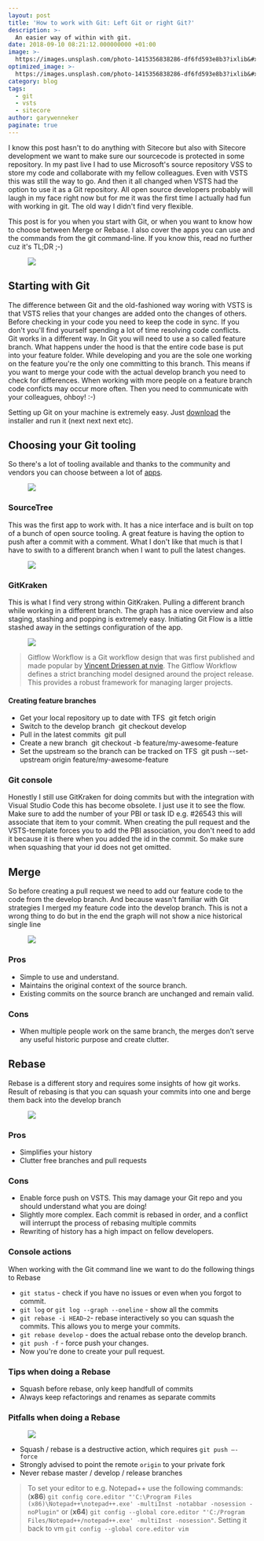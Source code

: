 ```yaml
---
layout: post
title: 'How to work with Git: Left Git or right Git?'
description: >-
  An easier way of within with git.
date: 2018-09-10 08:21:12.000000000 +01:00
image: >-
  https://images.unsplash.com/photo-1415356838286-df6fd593e8b3?ixlib&#x3D;rb-0.3.5&amp;q&#x3D;80&amp;fm&#x3D;jpg&amp;crop&#x3D;entropy&amp;cs&#x3D;tinysrgb&amp;w&#x3D;1080&amp;fit&#x3D;max&amp;ixid&#x3D;eyJhcHBfaWQiOjExNzczfQ&amp;s&#x3D;1df6012e22d021f19c544e616f90caf1
optimized_image: >-
  https://images.unsplash.com/photo-1415356838286-df6fd593e8b3?ixlib&#x3D;rb-0.3.5&amp;q&#x3D;80&amp;fm&#x3D;jpg&amp;crop&#x3D;entropy&amp;cs&#x3D;tinysrgb&amp;w&#x3D;1080&amp;fit&#x3D;max&amp;ixid&#x3D;eyJhcHBfaWQiOjExNzczfQ&amp;s&#x3D;1df6012e22d021f19c544e616f90caf1
category: blog
tags:
  - git
  - vsts
  - sitecore
author: garywenneker
paginate: true
---
```

<p>I know this post hasn't to do anything with Sitecore but also with Sitecore development we want to make sure our sourcecode is protected in some repository. In my past live I had to use Microsoft's source repository VSS to store my code and collaborate with my fellow colleagues. Even with VSTS this was still the way to go. And then it all changed when VSTS had the option to use it as a Git repository. All open source developers probably will laugh in my face right now but for me it was the first time I actually had fun with working in git. The old way I didn't find very flexible.</p><p>This post is for you when you start with Git, or when you want to know how to choose between Merge or Rebase. I also cover the apps you can use and the commands from the git command-line. If you know this, read no further cuz it's TL;DR ;-)</p><figure class="kg-image-card"><img src="https://i.giphy.com/QyZcYUNTHXZAs.gif" class="kg-image"></figure><h2 id="starting-with-git">Starting with Git</h2><p>The difference between Git and the old-fashioned way woring with VSTS is that VSTS relies that your changes are added onto the changes of others. Before checking in your code you need to keep the code in sync. If you don't you'll find yourself spending a lot of time resolving code conflicts.<br>Git works in a different way. In Git you will need to use a so called feature branch. What happens under the hood is that the entire code base is put into your feature folder. While developing and you are the sole one working on the feature you're the only one committing to this branch. This means if you want to merge your code with the actual develop branch you need to check for differences. When working with more people on a feature branch code conficts may occur more often. Then you need to communicate with your colleagues, ohboy! :-)</p><p>Setting up Git on your machine is extremely easy. Just <a href="https://git-scm.com/download/win">download</a> the installer and run it (next next next etc).</p><h2 id="choosing-your-git-tooling">Choosing your Git tooling</h2><p>So there's a lot of tooling available and thanks to the community and vendors you can choose between a lot of <a href="https://git-scm.com/downloads/guis">apps</a>.</p><figure class="kg-image-card"><img src="https://i.giphy.com/2yFHxHskkayze.gif" class="kg-image"></figure><h3 id="sourcetree">SourceTree</h3><p>This was the first app to work with. It has a nice interface and is built on top of a bunch of open source tooling. A great feature is having the option to push after a commit with a comment. What I don't like that much is that I have to swith to a different branch when I want to pull the latest changes.</p><figure class="kg-image-card"><img src="/assets/img/uploads/2018/05/sourcetree.png" class="kg-image"></figure><h3 id="gitkraken">GitKraken</h3><p>This is what I find very strong within GitKraken. Pulling a different branch while working in a different branch. The graph has a nice overview and also staging, stashing and popping is extremely easy. Initiating Git Flow is a little stashed away in the settings configuration of the app.</p><figure class="kg-image-card"><img src="/assets/img/uploads/2018/05/gk-pr-example.gif" class="kg-image"></figure><blockquote>Gitflow Workflow is a Git workflow design that was first published and made popular by <a href="http://nvie.com/posts/a-successful-git-branching-model/">Vincent Driessen at nvie</a>. The Gitflow Workflow defines a strict branching model designed around the project release. This provides a robust framework for managing larger projects.</blockquote><h4 id="creating-feature-branches">Creating feature branches</h4><ul><li>Get your local repository up to date with TFS  git fetch origin  </li><li>Switch to the develop branch  git checkout develop  </li><li>Pull in the latest commits  git pull  </li><li>Create a new branch  git checkout -b feature/my-awesome-feature  </li><li>Set the upstream so the branch can be tracked on TFS  git push --set-upstream origin feature/my-awesome-feature  </li></ul><h3 id="git-console">Git console</h3><p>Honestly I still use GitKraken for doing commits but with the integration with Visual Studio Code this has become obsolete. I just use it to see the flow. Make sure to add the number of your PBI or task ID e.g. #26543 this will associate that item to your commit. When creating the pull request and the VSTS-template forces you to add the PBI association, you don't need to add it because it is there when you added the id in the commit. So make sure when squashing that your id does not get omitted.</p><h2 id="merge">Merge</h2><p>So before creating a pull request we need to add our feature code to the code from the develop branch. And because wasn't familiar with Git strategies I merged my feature code into the develop branch. This is not a wrong thing to do but in the end the graph will not show a nice historical single line</p><figure class="kg-image-card"><img src="/assets/img/uploads/2018/05/1_63ADMLYFTkYCw1CiGVc_iQ.png" class="kg-image"></figure><h3 id="pros">Pros</h3><ul><li>Simple to use and understand.</li><li>Maintains the original context of the source branch.</li><li>Existing commits on the source branch are unchanged and remain valid.</li></ul><h3 id="cons">Cons</h3><ul><li>When multiple people work on the same branch, the merges don’t serve any useful historic purpose and create clutter.</li></ul><h2 id="rebase">Rebase</h2><p>Rebase is a different story and requires some insights of how git works. Result of rebasing is that you can squash your commits into one and berge them back into the develop branch</p><figure class="kg-image-card"><img src="/assets/img/uploads/2018/05/1_FNaZp740nmp8wz851BqcAg.png" class="kg-image"></figure><h3 id="pros-1">Pros</h3><ul><li>Simplifies your history</li><li>Clutter free branches and pull requests</li></ul><h3 id="cons-1">Cons</h3><ul><li>Enable force push on VSTS. This may damage your Git repo and you should understand what you are doing!</li><li>Slightly more complex. Each commit is rebased in order, and a conflict will interrupt the process of rebasing multiple commits</li><li>Rewriting of history has a high impact on fellow developers.</li></ul><h3 id="console-actions">Console actions</h3><p>When working with the Git command line we want to do the following things to Rebase</p><ul><li><code>git status</code> - check if you have no issues or even when you forgot to commit.</li><li><code>git log</code> or <code>git log --graph --oneline</code> - show all the commits</li><li><code>git rebase -i HEAD~2</code>- rebase interactively so you can squash the commits. This allows you to merge your commits.</li><li><code>git rebase develop</code> - does the actual rebase onto the develop branch.</li><li><code>git push -f</code> - force push your changes.</li><li>Now you're done to create your pull request.</li></ul><h3 id="tips-when-doing-a-rebase">Tips when doing a Rebase</h3><ul><li>Squash before rebase, only keep handfull of commits</li><li>Always keep refactorings and renames as separate commits</li></ul><h3 id="pitfalls-when-doing-a-rebase">Pitfalls when doing a Rebase</h3><figure class="kg-image-card"><img src="https://i.giphy.com/3o6Zt1TrXW8uW2lE2I.gif" class="kg-image"></figure><ul><li>Squash / rebase is a destructive action, which requires <code>git push –-force</code></li><li>Strongly advised to point the remote <code>origin</code> to your private fork</li><li>Never rebase master / develop / release branches</li></ul><blockquote>To set your editor to e.g. Notepad++ use the following commands: (<strong>x86</strong>) <code>git config core.editor "'C:\Program Files (x86)\Notepad++\notepad++.exe' -multiInst -notabbar -nosession -noPlugin"</code> or (<strong>x64</strong>) <code>git config --global core.editor "'C:/Program Files/Notepad++/notepad++.exe' -multiInst -nosession"</code>. Setting it back to vm <code>git config --global core.editor vim</code></blockquote>
